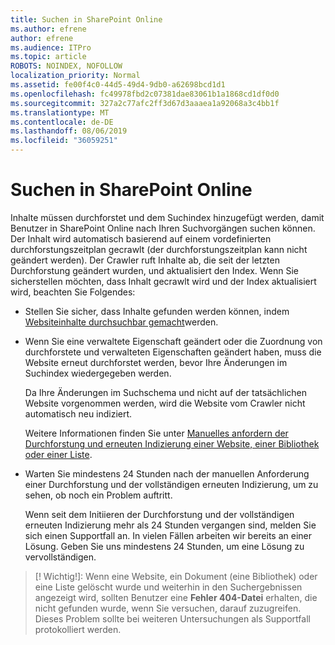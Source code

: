 ```yaml
---
title: Suchen in SharePoint Online
ms.author: efrene
author: efrene
ms.audience: ITPro
ms.topic: article
ROBOTS: NOINDEX, NOFOLLOW
localization_priority: Normal
ms.assetid: fe00f4c0-44d5-49d4-9db0-a62698bcd1d1
ms.openlocfilehash: fc49978fbd2c07381dae83061b1a1868cd1df0d0
ms.sourcegitcommit: 327a2c77afc2ff3d67d3aaaea1a92068a3c4bb1f
ms.translationtype: MT
ms.contentlocale: de-DE
ms.lasthandoff: 08/06/2019
ms.locfileid: "36059251"
---
```

# <a name="search-in-sharepoint-online"></a>Suchen in SharePoint Online

Inhalte müssen durchforstet und dem Suchindex hinzugefügt werden, damit Benutzer in SharePoint Online nach Ihren Suchvorgängen suchen können. Der Inhalt wird automatisch basierend auf einem vordefinierten durchforstungszeitplan gecrawlt (der durchforstungszeitplan kann nicht geändert werden). Der Crawler ruft Inhalte ab, die seit der letzten Durchforstung geändert wurden, und aktualisiert den Index. Wenn Sie sicherstellen möchten, dass Inhalt gecrawlt wird und der Index aktualisiert wird, beachten Sie Folgendes:

- Stellen Sie sicher, dass Inhalte gefunden werden können, indem [Websiteinhalte durchsuchbar gemacht](https://docs.microsoft.com/sharepoint/make-site-content-searchable)werden.

- Wenn Sie eine verwaltete Eigenschaft geändert oder die Zuordnung von durchforstete und verwalteten Eigenschaften geändert haben, muss die Website erneut durchforstet werden, bevor Ihre Änderungen im Suchindex wiedergegeben werden. 

    Da Ihre Änderungen im Suchschema und nicht auf der tatsächlichen Website vorgenommen werden, wird die Website vom Crawler nicht automatisch neu indiziert. 

    Weitere Informationen finden Sie unter [Manuelles anfordern der Durchforstung und erneuten Indizierung einer Website, einer Bibliothek oder einer Liste](https://docs.microsoft.com/sharepoint/crawl-site-conten).

- Warten Sie mindestens 24 Stunden nach der manuellen Anforderung einer Durchforstung und der vollständigen erneuten Indizierung, um zu sehen, ob noch ein Problem auftritt. 

    Wenn seit dem Initiieren der Durchforstung und der vollständigen erneuten Indizierung mehr als 24 Stunden vergangen sind, melden Sie sich einen Supportfall an. In vielen Fällen arbeiten wir bereits an einer Lösung. Geben Sie uns mindestens 24 Stunden, um eine Lösung zu vervollständigen.

>[! Wichtig!]: Wenn eine Website, ein Dokument (eine Bibliothek) oder eine Liste gelöscht wurde und weiterhin in den Suchergebnissen angezeigt wird, sollten Benutzer eine **Fehler 404-Datei** erhalten, die nicht gefunden wurde, wenn Sie versuchen, darauf zuzugreifen. Dieses Problem sollte bei weiteren Untersuchungen als Supportfall protokolliert werden. 



